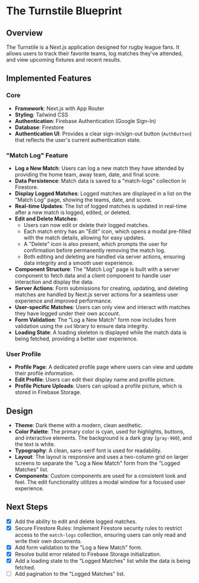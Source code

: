
# The Turnstile Blueprint

## Overview

The Turnstile is a Next.js application designed for rugby league fans. It allows users to track their favorite teams, log matches they've attended, and view upcoming fixtures and recent results.

## Implemented Features

### Core

*   **Framework**: Next.js with App Router
*   **Styling**: Tailwind CSS
*   **Authentication**: Firebase Authentication (Google Sign-In)
*   **Database**: Firestore
*   **Authentication UI**: Provides a clear sign-in/sign-out button (`AuthButton`) that reflects the user's current authentication state.

### "Match Log" Feature

*   **Log a New Match**: Users can log a new match they have attended by providing the home team, away team, date, and final score.
*   **Data Persistence**: Match data is saved to a "match-logs" collection in Firestore.
*   **Display Logged Matches**: Logged matches are displayed in a list on the "Match Log" page, showing the teams, date, and score.
*   **Real-time Updates**: The list of logged matches is updated in real-time after a new match is logged, edited, or deleted.
*   **Edit and Delete Matches**:
    *   Users can now edit or delete their logged matches.
    *   Each match entry has an "Edit" icon, which opens a modal pre-filled with the match details, allowing for easy updates.
    *   A "Delete" icon is also present, which prompts the user for confirmation before permanently removing the match log.
    *   Both editing and deleting are handled via server actions, ensuring data integrity and a smooth user experience.
*   **Component Structure**: The "Match Log" page is built with a server component to fetch data and a client component to handle user interaction and display the data.
*   **Server Actions**: Form submissions for creating, updating, and deleting matches are handled by Next.js server actions for a seamless user experience and improved performance.
*   **User-specific Matches**: Users can only view and interact with matches they have logged under their own account.
*   **Form Validation**: The "Log a New Match" form now includes form validation using the `zod` library to ensure data integrity.
*   **Loading State**: A loading skeleton is displayed while the match data is being fetched, providing a better user experience.

### User Profile

*   **Profile Page**: A dedicated profile page where users can view and update their profile information.
*   **Edit Profile**: Users can edit their display name and profile picture.
*   **Profile Picture Uploads**: Users can upload a profile picture, which is stored in Firebase Storage.

## Design

*   **Theme**: Dark theme with a modern, clean aesthetic.
*   **Color Palette**: The primary color is cyan, used for highlights, buttons, and interactive elements. The background is a dark gray (`gray-900`), and the text is white.
*   **Typography**: A clean, sans-serif font is used for readability.
*   **Layout**: The layout is responsive and uses a two-column grid on larger screens to separate the "Log a New Match" form from the "Logged Matches" list.
*   **Components**: Custom components are used for a consistent look and feel. The edit functionality utilizes a modal window for a focused user experience.

## Next Steps

*   [X] Add the ability to edit and delete logged matches.
*   [X] Secure Firestore Rules: Implement Firestore security rules to restrict access to the `match-logs` collection, ensuring users can only read and write their own documents.
*   [X] Add form validation to the "Log a New Match" form.
*   [X] Resolve build error related to Firebase Storage initialization.
*   [X] Add a loading state to the "Logged Matches" list while the data is being fetched.
*   [ ] Add pagination to the "Logged Matches" list.

